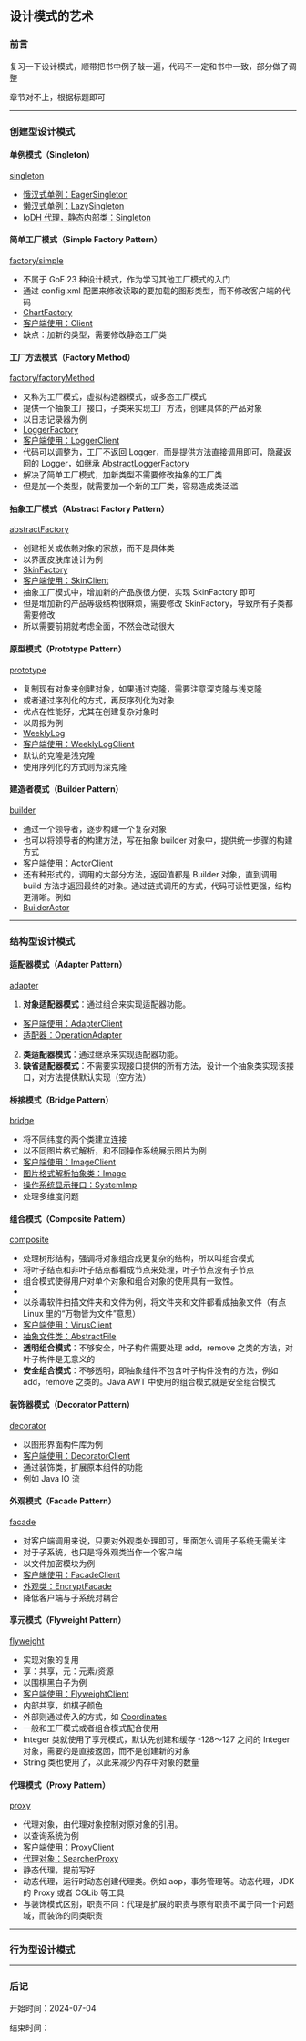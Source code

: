 ## 设计模式的艺术

### 前言
复习一下设计模式，顺带把书中例子敲一遍，代码不一定和书中一致，部分做了调整

章节对不上，根据标题即可

---

### 创建型设计模式

#### 单例模式（Singleton）
[singleton](src/creational/singleton)
* [饿汉式单例：EagerSingleton](src/creational/singleton/EagerSingleton.java)
* [懒汉式单例：LazySingleton](src/creational/singleton/LazySingleton.java)
* [IoDH 代理，静态内部类：Singleton](src/creational/singleton/Singleton.java)

#### 简单工厂模式（Simple Factory Pattern）
[factory/simple](src/creational/factory/simple)
* 不属于 GoF 23 种设计模式，作为学习其他工厂模式的入门
* 通过 config.xml 配置来修改读取的要加载的图形类型，而不修改客户端的代码
* [ChartFactory](src/creational/factory/simple/ChartFactory.java)
* [客户端使用：Client](src/creational/factory/simple/Client.java)
* 缺点：加新的类型，需要修改静态工厂类

#### 工厂方法模式（Factory Method）
[factory/factoryMethod](src/creational/factory/factoryMethod)
* 又称为工厂模式，虚拟构造器模式，或多态工厂模式
* 提供一个抽象工厂接口，子类来实现工厂方法，创建具体的产品对象
* 以日志记录器为例
* [LoggerFactory](src/creational/factory/factoryMethod/LoggerFactory.java)
* [客户端使用：LoggerClient](src/creational/factory/factoryMethod/LoggerClient.java)
* 代码可以调整为，工厂不返回 Logger，而是提供方法直接调用即可，隐藏返回的 Logger，如继承 [AbstractLoggerFactory](src/creational/factory/factoryMethod/AbstractLoggerFactory.java)
* 解决了简单工厂模式，加新类型不需要修改抽象的工厂类
* 但是加一个类型，就需要加一个新的工厂类，容易造成类泛滥

#### 抽象工厂模式（Abstract Factory Pattern）
[abstractFactory](src/creational/abstractFactory)
* 创建相关或依赖对象的家族，而不是具体类
* 以界面皮肤库设计为例
* [SkinFactory](src/creational/abstractFactory/SkinFactory.java)
* [客户端使用：SkinClient](src/creational/abstractFactory/SkinClient.java)
* 抽象工厂模式中，增加新的产品族很方便，实现 SkinFactory 即可
* 但是增加新的产品等级结构很麻烦，需要修改 SkinFactory，导致所有子类都需要修改
* 所以需要前期就考虑全面，不然会改动很大

#### 原型模式（Prototype Pattern）
[prototype](src/creational/prototype)
* 复制现有对象来创建对象，如果通过克隆，需要注意深克隆与浅克隆
* 或者通过序列化的方式，再反序列化为对象
* 优点在性能好，尤其在创建复杂对象时
* 以周报为例
* [WeeklyLog](src/creational/prototype/WeeklyLog.java)
* [客户端使用：WeeklyLogClient](src/creational/prototype/WeeklyLogClient.java)
* 默认的克隆是浅克隆
* 使用序列化的方式则为深克隆

#### 建造者模式（Builder Pattern）
[builder](src/creational/builder)
* 通过一个领导者，逐步构建一个复杂对象
* 也可以将领导者的构建方法，写在抽象 builder 对象中，提供统一步骤的构建方式
* [客户端使用：ActorClient](src/creational/builder/ActorClient.java)
* 还有种形式的，调用的大部分方法，返回值都是 Builder 对象，直到调用 build 方法才返回最终的对象。通过链式调用的方式，代码可读性更强，结构更清晰。例如
* [BuilderActor](src/creational/builder/BuilderActor.java)

---

### 结构型设计模式

#### 适配器模式（Adapter Pattern）
[adapter](src/structural/adapter)
1. **对象适配器模式**：通过组合来实现适配器功能。
* [客户端使用：AdapterClient](src/structural/adapter/AdapterClient.java)
* [适配器：OperationAdapter](src/structural/adapter/OperationAdapter.java)
2. **类适配器模式**：通过继承来实现适配器功能。
3. **缺省适配器模式**：不需要实现接口提供的所有方法，设计一个抽象类实现该接口，对方法提供默认实现（空方法）

#### 桥接模式（Bridge Pattern）
[bridge](src/structural/bridge)
* 将不同纬度的两个类建立连接
* 以不同图片格式解析，和不同操作系统展示图片为例
* [客户端使用：ImageClient](src/structural/bridge/ImageClient.java)
* [图片格式解析抽象类：Image](src/structural/bridge/Image.java)
* [操作系统显示接口：SystemImp](src/structural/bridge/SystemImp.java)
* 处理多维度问题

#### 组合模式（Composite Pattern）
[composite](src/structural/composite)
* 处理树形结构，强调将对象组合成更复杂的结构，所以叫组合模式
* 将叶子结点和非叶子结点都看成节点来处理，叶子节点没有子节点
* 组合模式使得用户对单个对象和组合对象的使用具有一致性。
* 
* 以杀毒软件扫描文件夹和文件为例，将文件夹和文件都看成抽象文件（有点 Linux 里的“万物皆为文件”意思）
* [客户端使用：VirusClient](src/structural/composite/VirusClient.java)
* [抽象文件类：AbstractFile](src/structural/composite/AbstractFile.java)
* **透明组合模式**：不够安全，叶子构件需要处理 add，remove 之类的方法，对叶子构件是无意义的
* **安全组合模式**：不够透明，即抽象组件不包含叶子构件没有的方法，例如 add，remove 之类的。Java AWT 中使用的组合模式就是安全组合模式

#### 装饰器模式（Decorator Pattern）
[decorator](src/structural/decorator)
* 以图形界面构件库为例
* [客户端使用：DecoratorClient](src/structural/decorator/DecoratorClient.java)
* 通过装饰类，扩展原本组件的功能
* 例如 Java IO 流

#### 外观模式（Facade Pattern）
[facade](src/structural/facade)
* 对客户端调用来说，只要对外观类处理即可，里面怎么调用子系统无需关注
* 对于子系统，也只是将外观类当作一个客户端
* 以文件加密模块为例
* [客户端使用：FacadeClient](src/structural/facade/FacadeClient.java)
* [外观类：EncryptFacade](src/structural/facade/EncryptFacade.java)
* 降低客户端与子系统对耦合

#### 享元模式（Flyweight Pattern）
[flyweight](src/structural/flyweight)
* 实现对象的复用
* 享：共享，元：元素/资源
* 以围棋黑白子为例
* [客户端使用：FlyweightClient](src/structural/flyweight/FlyweightClient.java)
* 内部共享，如棋子颜色
* 外部则通过传入的方式，如 [Coordinates](src/structural/flyweight/Coordinates.java)
* 一般和工厂模式或者组合模式配合使用
* Integer 类就使用了享元模式，默认先创建和缓存 -128～127 之间的 Integer 对象，需要的是直接返回，而不是创建新的对象
* String 类也使用了，以此来减少内存中对象的数量

#### 代理模式（Proxy Pattern）
[proxy](src/structural/proxy)
* 代理对象，由代理对象控制对原对象的引用。
* 以查询系统为例
* [客户端使用：ProxyClient](src/structural/proxy/ProxyClient.java)
* [代理对象：SearcherProxy](src/structural/proxy/SearcherProxy.java)
* 静态代理，提前写好
* 动态代理，运行时动态创建代理类。例如 aop，事务管理等。动态代理，JDK 的 Proxy 或者 CGLib 等工具
* 与装饰模式区别，职责不同：代理是扩展的职责与原有职责不属于同一个问题域，而装饰的同类职责


---

### 行为型设计模式

---

### 后记

开始时间：2024-07-04

结束时间：